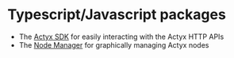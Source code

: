 # Typescript/Javascript packages

- The [Actyx SDK](./sdk/README.md) for easily interacting with the Actyx HTTP APIs
- The [Node Manager](./node-manager/README.md) for graphically managing Actyx nodes
